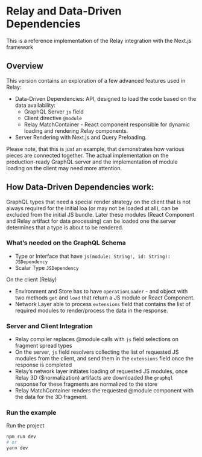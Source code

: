# Relay and Data-Driven Dependencies

This is a reference implementation of the Relay integration with the Next.js framework

## Overview

This version contains an exploration of a few advanced features used in Relay:

- Data-Driven Dependencies: API, designed to load the code based on the data availability:
  - GraphQL Server `js` field
  - Client directive `@module`
  - Relay MatchContainer - React component responsible for dynamic loading and rendering Relay components.
- Server Rendering with Next.js and Query Preloading.

Please note, that this is just an example, that demonstrates how various pieces are connected together. The actual implementation on the production-ready GraphQL server and the implementation of module loading on the client may need more attention.

## How Data-Driven Dependencies work:

GraphQL types that need a special render strategy on the client that is not always required for the initial loa (or may not be loaded at all), can be excluded from the initial JS bundle. Later these modules (React Component and Relay artifact for data processing) can be loaded one the server determines that a type is about to be rendered.

### What’s needed on the GraphQL Schema

- Type or Interface that have `js(module: String!, id: String): JSDependency `
- Scalar Type `JSDependency`

On the client (Relay)

- Environment and Store has to have `operationLoader` - and object with two methods `get` and `load` that return a JS module or React Component.
- Network Layer able to process `extensions` field that contains the list of required modules to render/process the data in the response.

### Server and Client Integration

- Relay compiler replaces @module calls with `js` field selections on fragment spread types
- On the server, `js` field resolvers collecting the list of requested JS modules from the client, and send them in the `extensions` field once the response is completed
- Relay’s network layer initiates loading of requested JS modules, once Relay 3D ($normalization) artifacts are downloaded the `graphql` response for these fragments are normalized to the store
- Relay MatchContainer renders the requested @module component with the data for the 3D fragment.

### Run the example

Run the project

```bash
npm run dev
# or
yarn dev
```
